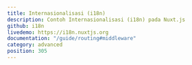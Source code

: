 ```yaml
---
title: Internasionalisasi (i18n)
description: Contoh Internasionalisasi (i18n) pada Nuxt.js
github: i18n
livedemo: https://i18n.nuxtjs.org
documentation: "/guide/routing#middleware"
category: advanced
position: 305
---
```

